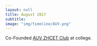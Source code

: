```yaml
---
layout: null
title: August 2017
subtitle:
image: "img/timeline/AUV.png"
---
```

Co-Founded <a href = "http://www.auvzhcet.in/" target = "_blank">AUV ZHCET Club</a> at college.
